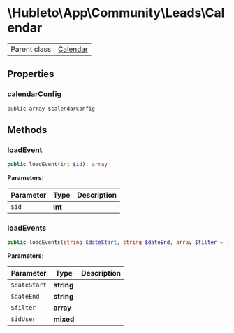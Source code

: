 
# \Hubleto\App\Community\Leads\Calendar
<table class='table-default dense'>
<tr><td>Parent class</td><td><a href="../Calendar/Calendar">Calendar</a></td></tr></table>


## Properties

### calendarConfig

`public array $calendarConfig`


## Methods

### loadEvent

```php
public loadEvent(int $id): array
```

**Parameters:**

| Parameter | Type    | Description |
|-----------|---------|-------------|
| `$id`     | **int** |             |


### loadEvents

```php
public loadEvents(string $dateStart, string $dateEnd, array $filter = [], mixed $idUser): array
```

**Parameters:**

| Parameter    | Type       | Description |
|--------------|------------|-------------|
| `$dateStart` | **string** |             |
| `$dateEnd`   | **string** |             |
| `$filter`    | **array**  |             |
| `$idUser`    | **mixed**  |             |

